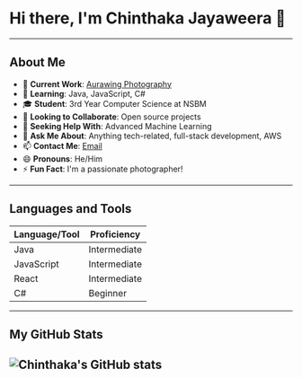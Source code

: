 # Hi there, I'm Chinthaka Jayaweera 👋

---

## About Me
- 🔭 **Current Work**: [Aurawing Photography](#)
- 🌱 **Learning**: Java, JavaScript, C#
- 🎓 **Student**: 3rd Year Computer Science at NSBM
- 👯 **Looking to Collaborate**: Open source projects
- 🤔 **Seeking Help With**: Advanced Machine Learning
- 💬 **Ask Me About**: Anything tech-related, full-stack development, AWS
- 📫 **Contact Me**: [Email](mailto:chinthakajayaweera1@gmail.com)
- 😄 **Pronouns**: He/Him
- ⚡ **Fun Fact**: I'm a passionate photographer!

---

## Languages and Tools
| Language/Tool | Proficiency |
|----------------|-------------|
| Java           | Intermediate |
| JavaScript     | Intermediate |
| React          | Intermediate |
| C#             | Beginner |

---

## My GitHub Stats
![Chinthaka's GitHub stats](https://github-readme-stats.vercel.app/api?username=chinthakajayaweera&show_icons=true&theme=tokyonight)
---
